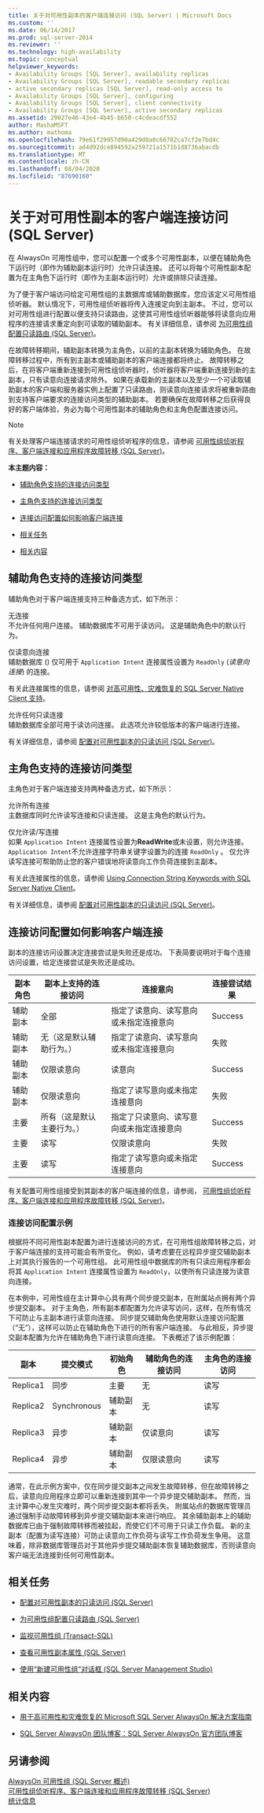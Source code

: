 ```yaml
---
title: 关于对可用性副本的客户端连接访问 (SQL Server) | Microsoft Docs
ms.custom: ''
ms.date: 06/14/2017
ms.prod: sql-server-2014
ms.reviewer: ''
ms.technology: high-availability
ms.topic: conceptual
helpviewer_keywords:
- Availability Groups [SQL Server], availability replicas
- Availability Groups [SQL Server], readable secondary replicas
- active secondary replicas [SQL Server], read-only access to
- Availability Groups [SQL Server], configuring
- Availability Groups [SQL Server], client connectivity
- Availability Groups [SQL Server], active secondary replicas
ms.assetid: 29027e46-43e4-4b45-b650-c4cdeacdf552
author: MashaMSFT
ms.author: mathoma
ms.openlocfilehash: 79e61f29957d90a429d8a0c66782ca7cf2e7bd4c
ms.sourcegitcommit: ad4d92dce894592a259721a1571b1d8736abacdb
ms.translationtype: MT
ms.contentlocale: zh-CN
ms.lasthandoff: 08/04/2020
ms.locfileid: "87690160"
---
```

# <a name="about-client-connection-access-to-availability-replicas-sql-server"></a>关于对可用性副本的客户端连接访问 (SQL Server)
  在 AlwaysOn 可用性组中，您可以配置一个或多个可用性副本，以便在辅助角色下运行时（即作为辅助副本运行时）允许只读连接。 还可以将每个可用性副本配置为在主角色下运行时（即作为主副本运行时）允许或排除只读连接。  
  
 为了便于客户端访问给定可用性组的主数据库或辅助数据库，您应该定义可用性组侦听器。 默认情况下，可用性组侦听器将传入连接定向到主副本。 不过，您可以对可用性组进行配置以便支持只读路由，这使其可用性组侦听器能够将读意向应用程序的连接请求重定向到可读取的辅助副本。 有关详细信息，请参阅 [为可用性组配置只读路由 (SQL Server)](configure-read-only-routing-for-an-availability-group-sql-server.md)。  
  
 在故障转移期间，辅助副本转换为主角色，以前的主副本转换为辅助角色。 在故障转移过程中，所有到主副本或辅助副本的客户端连接都将终止。 故障转移之后，在将客户端重新连接到可用性组侦听器时，侦听器将客户端重新连接到新的主副本，只有读意向连接请求除外。 如果在承载新的主副本以及至少一个可读取辅助副本的客户端和服务器实例上配置了只读路由，则读意向连接请求将被重新路由到支持客户端要求的连接访问类型的辅助副本。 若要确保在故障转移之后获得良好的客户端体验，务必为每个可用性副本的辅助角色和主角色配置连接访问。  
  
> [!NOTE]  
>  有关处理客户端连接请求的可用性组侦听程序的信息，请参阅 [可用性组侦听程序、客户端连接和应用程序故障转移 (SQL Server)](../../listeners-client-connectivity-application-failover.md)。  
  
 **本主题内容：**  
  
-   [辅助角色支持的连接访问类型](#ConnectAccessForSecondary)  
  
-   [主角色支持的连接访问类型](#ConnectAccessForPrimary)  
  
-   [连接访问配置如何影响客户端连接](#HowConnectionAccessAffectsConnectivity)  
  
-   [相关任务](#RelatedTasks)  
  
-   [相关内容](#RelatedContent)  
  
##  <a name="types-of-connection-access-supported-by-the-secondary-role"></a><a name="ConnectAccessForSecondary"></a> 辅助角色支持的连接访问类型  
 辅助角色对于客户端连接支持三种备选方式，如下所示：  
  
 无连接  
 不允许任何用户连接。 辅助数据库不可用于读访问。 这是辅助角色中的默认行为。  
  
 仅读意向连接  
 辅助数据库 () 仅可用于 `Application Intent` 连接属性设置为 `ReadOnly` (*读意向连接*) 的连接。  
  
 有关此连接属性的信息，请参阅 [对高可用性、灾难恢复的 SQL Server Native Client 支持](../../../relational-databases/native-client/features/sql-server-native-client-support-for-high-availability-disaster-recovery.md)。  
  
 允许任何只读连接  
 辅助数据库全部可用于读访问连接。 此选项允许较低版本的客户端进行连接。  
  
 有关详细信息，请参阅 [配置对可用性副本的只读访问 (SQL Server)](configure-read-only-access-on-an-availability-replica-sql-server.md)。  
  
##  <a name="types-of-connection-access-supported-by-the-primary-role"></a><a name="ConnectAccessForPrimary"></a> 主角色支持的连接访问类型  
 主角色对于客户端连接支持两种备选方式，如下所示：  
  
 允许所有连接  
 主数据库同时允许读写连接和只读连接。 这是主角色的默认行为。  
  
 仅允许读/写连接  
 如果 `Application Intent` 连接属性设置为**ReadWrite**或未设置，则允许连接。 `Application Intent`不允许连接字符串关键字设置为的连接 `ReadOnly` 。 仅允许读写连接可帮助防止您的客户错误地将读意向工作负荷连接到主副本。  
  
 有关此连接属性的信息，请参阅 [Using Connection String Keywords with SQL Server Native Client](../../../relational-databases/native-client/applications/using-connection-string-keywords-with-sql-server-native-client.md)。  
  
 有关详细信息，请参阅 [配置对可用性副本的只读访问 (SQL Server)](configure-read-only-access-on-an-availability-replica-sql-server.md)。  
  
##  <a name="how-the-connection-access-configuration-affects-client-connectivity"></a><a name="HowConnectionAccessAffectsConnectivity"></a> 连接访问配置如何影响客户端连接  
 副本的连接访问设置决定连接尝试是失败还是成功。 下表简要说明对于每个连接访问设置，给定连接尝试是失败还是成功。  
  
|副本角色|副本上支持的连接访问|连接意向|连接尝试结果|  
|------------------|--------------------------------------------|-----------------------|--------------------------------|  
|辅助副本|全部|指定了读意向、读写意向或未指定连接意向|Success|  
|辅助副本|无（这是默认辅助行为。）|指定了读意向、读写意向或未指定连接意向|失败|  
|辅助副本|仅限读意向|读意向|Success|  
|辅助副本|仅限读意向|指定了读写意向或未指定连接意向|失败|  
|主要|所有（这是默认主要行为。）|指定了只读意向、读写意向或未指定连接意向|Success|  
|主要|读写|仅限读意向|失败|  
|主要|读写|指定了读写意向或未指定连接意向|Success|  
  
 有关配置可用性组接受到其副本的客户端连接的信息，请参阅， [可用性组侦听程序、客户端连接和应用程序故障转移 (SQL Server)](../../listeners-client-connectivity-application-failover.md)。  
  
### <a name="example-connection-access-configuration"></a>连接访问配置示例  
 根据将不同可用性副本配置为进行连接访问的方式，在可用性组故障转移之后，对于客户端连接的支持可能会有所变化。 例如，请考虑要在远程异步提交辅助副本上对其执行报告的一个可用性组。 此可用性组中数据库的所有只读应用程序都会将其 `Application Intent` 连接属性设置为 `ReadOnly`，以使所有只读连接为读意向连接。  
  
 在本例中，可用性组在主计算中心具有两个同步提交副本，在附属站点拥有两个异步提交副本。 对于主角色，所有副本都配置为允许读写访问，这样，在所有情况下可防止与主副本进行读意向连接。 同步提交辅助角色使用默认连接访问配置（“无”），这样可以防止在辅助角色下进行的所有客户端连接。  与此相反，异步提交副本配置为允许在辅助角色下进行读意向连接。 下表概述了该示例配置：  
  
|副本|提交模式|初始角色|辅助角色的连接访问|主角色的连接访问|  
|-------------|-----------------|------------------|------------------------------------------|----------------------------------------|  
|Replica1|同步|主要|无|读写|  
|Replica2|Synchronous|辅助副本|无|读写|  
|Replica3|异步|辅助副本|仅读意向|读写|  
|Replica4|异步|辅助副本|仅限读意向|读写|  
  
 通常，在此示例方案中，仅在同步提交副本之间发生故障转移，但在故障转移之后，读意向应用程序立即可以重新连接到其中一个异步提交辅助副本。 然而，当主计算中心发生灾难时，两个同步提交副本都将丢失。 附属站点的数据库管理员通过强制手动故障转移到异步提交辅助副本来进行响应。 其余辅助副本上的辅助数据库已由于强制故障转移而被挂起，而使它们不可用于只读工作负载。 新的主副本（配置为读写连接）可防止读意向工作负荷与读写工作负荷发生争用。 这意味着，除非数据库管理员对于其他异步提交辅助副本恢复辅助数据库，否则读意向客户端无法连接到任何可用性副本。  
  
##  <a name="related-tasks"></a><a name="RelatedTasks"></a> 相关任务  
  
-   [配置对可用性副本的只读访问 (SQL Server)](configure-read-only-access-on-an-availability-replica-sql-server.md)  
  
-   [为可用性组配置只读路由 (SQL Server)](configure-read-only-routing-for-an-availability-group-sql-server.md)  
  
-   [监视可用性组 (Transact-SQL)](monitor-availability-groups-transact-sql.md)  
  
-   [查看可用性副本属性 (SQL Server)](view-availability-replica-properties-sql-server.md)  
  
-   [使用“新建可用性组”对话框 (SQL Server Management Studio)](use-the-new-availability-group-dialog-box-sql-server-management-studio.md)  
  
##  <a name="related-content"></a><a name="RelatedContent"></a> 相关内容  
  
-   [用于高可用性和灾难恢复的 Microsoft SQL Server AlwaysOn 解决方案指南](https://go.microsoft.com/fwlink/?LinkId=227600)  
  
-   [SQL Server AlwaysOn 团队博客：SQL Server AlwaysOn 官方团队博客](https://blogs.msdn.com/b/sqlalwayson/)  
  
## <a name="see-also"></a>另请参阅  
 [AlwaysOn 可用性组 &#40;SQL Server 概述&#41;](overview-of-always-on-availability-groups-sql-server.md)   
 [可用性组侦听程序、客户端连接和应用程序故障转移 &#40;SQL Server&#41;](../../listeners-client-connectivity-application-failover.md)   
 [统计信息](../../../relational-databases/statistics/statistics.md)  
  
  
